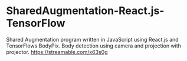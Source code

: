 # SharedAugmentation-React.js-TensorFlow
Shared Augmentation program written in JavaScript using React.js and TensorFlows BodyPix. Body detection using camera and projection with projector.
https://streamable.com/x63s0g
